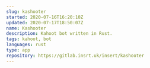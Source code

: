 ```yaml
---
slug: kashooter
started: 2020-07-16T16:20:10Z
updated: 2020-07-17T18:50:07Z
name: Kashooter
description: Kahoot bot written in Rust.
tags: kahoot, bot
languages: rust
type: app
repository: https://gitlab.insrt.uk/insert/kashooter
---
```

